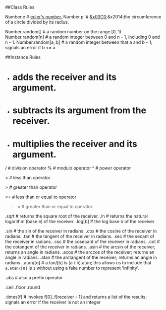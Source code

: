 ##Class Rules

Number.e # <a href=http://en.wikipedia.org/wiki/E_(mathematical_constant)>euler's number.</a>
Number.pi # <a href=http://en.wikipedia.org/wiki/Pi>&x03C0;</a>&x2014;the circumference of a circle divided by its radius.

Number.random[] # a random number on the range [0, 1)
Number.random[n] # a random integer between 0 and n - 1, including 0 and n - 1.
Number.random[a, b] # a random integer between that a and b - 1; signals an error if b <= a

##Instance Rules

+ # adds the receiver and its argument.
- # subtracts its argument from the receiver.
* # multiplies the receiver and its argument.
/ # division operator
% # modulo operator
^ # power operator

< # less than operator

&gt; # greater than operator

<= # less than or equal to operator

>= # greater than or equal to operator

.sqrt # returns the square root of the receiver.
.ln # returns the natural logarithm (base e) of the receiver.
.log[b] # the log base b of the receiver

.sin # the sin of the receiver in radians.
.cos # the cosine of the receiver in radians.
.tan # the tangent of the receiver in radians.
.sec # the secant of the receiver in radians.
.csc # the cosecant of the receiver in radians.
.cot # the cotangent of the receiver in radians.
.asin # the arcsin of the receiver; returns an angle in radians.
.acos # the arccos of the receiver; returns an angle in radians.
.atan # the arctangent of the receiver; returns an angle in radians.
.atan/[n] # a.tan/[b] is (a / b).atan; this allows us to include that <code>a.atan/[0]</code> is <code>1</code> without using a fake number to represent 'infinity'.

.abs # also a prefix operator

.ceil
.floor
.round

.times[f] # invokes f[0]..f[receiver - 1] and returns a list of the results; signals an error if the receiver is not an integer
